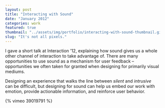 ```yaml
---
layout: post
title: "Interacting with Sound"
date: "January 2012"
categories: work
featured: true
thumbnail: "../assets/img/portfolio/interacting-with-sound-thumbnail.gif"
slug: "It's not all pixels."
---
```


I gave a short talk at Interaction ’12, explaining how sound gives us a whole other channel of interaction to take advantage of. There are many opportunities to use sound as a mechanism for user feedback – opportunities we often taken for granted when designing for primarily visual mediums.

Designing an experience that walks the line between *silent* and *intrusive* can be difficult, but designing for sound can help us embed our work with emotion, provide actionable information, and reinforce user behavior.

{% vimeo 39019791 %}
